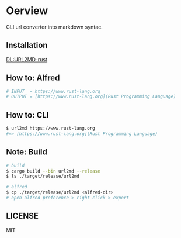 # Oerview

CLI url converter into markdown syntac.

## Installation

[DL:URL2MD-rust](https://github.com/snamiki1212/alfred-url2md-rust/releases/download/v1.0.0/URL2MD-rust.alfredworkflow)

## How to: Alfred

```zsh
# INPUT  = https://www.rust-lang.org
# OUTPUT = [https://www.rust-lang.org](Rust Programming Language)
```

## How to: CLI

```zsh
$ url2md https://www.rust-lang.org
#=> [https://www.rust-lang.org](Rust Programming Language)
```

## Note: Build

```zsh
# build
$ cargo build --bin url2md --release
$ ls ./target/release/url2md

# alfred
$ cp ./target/release/url2md <alfred-dir>
# open alfred preference > right click > export
```

## LICENSE

MIT
